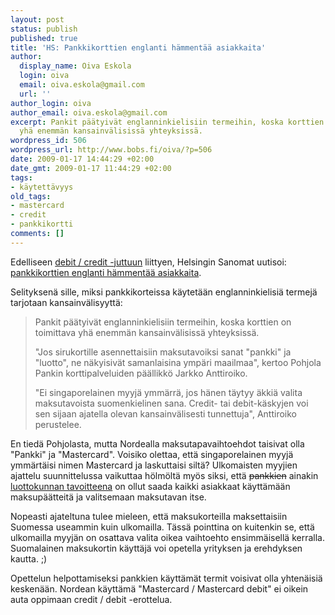 ```yaml
---
layout: post
status: publish
published: true
title: 'HS: Pankkikorttien englanti hämmentää asiakkaita'
author:
  display_name: Oiva Eskola
  login: oiva
  email: oiva.eskola@gmail.com
  url: ''
author_login: oiva
author_email: oiva.eskola@gmail.com
excerpt: Pankit päätyivät englanninkielisiin termeihin, koska korttien on toimittava
  yhä enemmän kansainvälisissä yhteyksissä.
wordpress_id: 506
wordpress_url: http://www.bobs.fi/oiva/?p=506
date: 2009-01-17 14:44:29 +02:00
date_gmt: 2009-01-17 11:44:29 +02:00
tags:
- käytettävyys
old_tags:
- mastercard
- credit
- pankkikortti
comments: []
---
```

<p>Edelliseen <a title="Debit ja credit maksukorteissa" href="http://oivaeskola.fi/2009/01/11/debit-ja-credit-maksukorteissa/">debit / credit -juttuun</a> liittyen, Helsingin Sanomat uutisoi: <a title="HS: Pankkikorttien englanti hämmentää asiakkaita" href="http://www.hs.fi/talous/artikkeli/Pankkikorttien+englanti+h%C3%A4mment%C3%A4%C3%A4+asiakkaita/1135242806202">pankkikorttien englanti hämmentää asiakkaita</a>.</p>
<p>Selityksenä sille, miksi pankkikorteissa käytetään englanninkielisiä termejä tarjotaan kansainvälisyyttä:</p>
<blockquote><p>Pankit päätyivät englanninkielisiin termeihin, koska korttien on toimittava yhä enemmän kansainvälisissä yhteyksissä.</p>
<p>"Jos sirukortille asennettaisiin maksutavoiksi sanat "pankki" ja "luotto", ne näkyisivät samanlaisina ympäri maailmaa", kertoo Pohjola Pankin korttipalveluiden päällikkö <span class="nimi">Jarkko Anttiroiko</span>.</p>
<p>"Ei singaporelainen myyjä ymmärrä, jos hänen täytyy äkkiä valita maksutavoista suomenkielinen sana. Credit- tai debit-käskyjen voi sen sijaan ajatella olevan kansainvälisesti tunnettuja", Anttiroiko perustelee.</p></blockquote>
<p>En tiedä Pohjolasta, mutta Nordealla maksutapavaihtoehdot taisivat olla "Pankki" ja "Mastercard". Voisiko olettaa, että singaporelainen myyjä ymmärtäisi nimen Mastercard ja laskuttaisi siltä? Ulkomaisten myyjien ajattelu suunnittelussa vaikuttaa hölmöltä myös siksi, että <span style="text-decoration: line-through;">pankkien</span> ainakin <a title="HS: Sirukorttien tunnuslukuja ei ole urkittu kassoilla" href="http://www.hs.fi/talous/artikkeli/Sirukorttien+tunnuslukuja+ei+ole+urkittu+kassoilla/1135238406574">luottokunnan tavoitteena</a> on ollut saada kaikki asiakkaat käyttämään maksupäätteitä ja valitsemaan maksutavan itse.</p>
<p>Nopeasti ajateltuna tulee mieleen, että maksukorteilla maksettaisiin Suomessa useammin kuin ulkomailla. Tässä pointtina on kuitenkin se, että ulkomailla myyjän on osattava valita oikea vaihtoehto ensimmäisellä kerralla. Suomalainen maksukortin käyttäjä voi opetella yrityksen ja erehdyksen kautta. ;)</p>
<p>Opettelun helpottamiseksi pankkien käyttämät termit voisivat olla yhtenäisiä keskenään. Nordean käyttämä "Mastercard / Mastercard debit" ei oikein auta oppimaan credit / debit -erottelua.</p>
